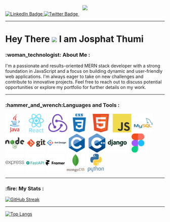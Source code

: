 <div id="header" align="center">
  <img src="https://media.giphy.com/media/M9gbBd9nbDrOTu1Mqx/giphy.gif" width="100"/>
</div>
<div id="badges" >
  <a href="https://www.linkedin.com/in/josphat-thumi-0b0795308/">
    <img src="https://img.shields.io/badge/LinkedIn-blue?style=for-the-badge&logo=linkedin&logoColor=white" alt="LinkedIn Badge"/>
  </a>
  <a href="https://x.com/ThumiJosphat">
    <img src="https://img.shields.io/badge/Twitter-blue?style=for-the-badge&logo=twitter&logoColor=white" alt="Twitter Badge"/>
  </a>
  <img src="https://komarev.com/ghpvc/?username=J-Thumi&style=flat-square&color=blue" alt=""/>
</div>

---
<h1>
  Hey There
  <img src="https://media.giphy.com/media/hvRJCLFzcasrR4ia7z/giphy.gif" width="30px"/>
  I am
  Josphat Thumi
</h1>
 <h3>:woman_technologist: About Me :</h3>

I'm a passionate and results-oriented MERN stack developer with a strong foundation in JavaScript and a focus on building dynamic and user-friendly web applications. 
I'm always eager to take on new challenges and contribute to innovative projects. Feel free to reach out to discuss potential opportunities or explore my portfolio for further details on my work.

---

<h3>:hammer_and_wrench:Languages and Tools :</h3> 

<div>
  <img src="https://github.com/devicons/devicon/blob/master/icons/java/java-original-wordmark.svg" title="Java" alt="Java" width="60" height="60"/>&nbsp;
  <img src="https://github.com/devicons/devicon/blob/master/icons/react/react-original-wordmark.svg" title="React" alt="React" width="60" height="60"/>&nbsp;
  <img src="https://github.com/devicons/devicon/blob/master/icons/redux/redux-original.svg" title="Redux" alt="Redux " width="60" height="60"/>&nbsp;
  <img src="https://github.com/devicons/devicon/blob/master/icons/css3/css3-plain-wordmark.svg"  title="CSS3" alt="CSS" width="60" height="60"/>&nbsp;
  <img src="https://github.com/devicons/devicon/blob/master/icons/html5/html5-original.svg" title="HTML5" alt="HTML" width="60" height="60"/>&nbsp;
  <img src="https://github.com/devicons/devicon/blob/master/icons/javascript/javascript-original.svg" title="JavaScript" alt="JavaScript" width="60" height=60"/>&nbsp;
  <img src="https://github.com/devicons/devicon/blob/master/icons/mysql/mysql-original-wordmark.svg" title="MySQL"  alt="MySQL" width="60" height="60"/>&nbsp;
  <img src="https://github.com/devicons/devicon/blob/master/icons/nodejs/nodejs-original-wordmark.svg" title="NodeJS" alt="NodeJS" width="60" height="60"/>&nbsp;
  <img src="https://github.com/devicons/devicon/blob/master/icons/git/git-original-wordmark.svg" title="Git" **alt="Git" width="60" height="60"/>
  <img src="https://github.com/devicons/devicon/blob/master/icons/antdesign/antdesign-original-wordmark.svg" title="antd" **alt="antd" width="60" height="60"/>
  <img src="https://github.com/devicons/devicon/blob/master/icons/c/c-original.svg" title="antd" **alt="antd" width="60" height="60"/>
  <img src="https://github.com/devicons/devicon/blob/master/icons/cplusplus/cplusplus-original.svg" title="antd" **alt="antd" width="60" height="60"/>
  <img src="https://github.com/devicons/devicon/blob/master/icons/django/django-plain-wordmark.svg" title="antd" **alt="antd" width="60" height="60"/>
  <img src="https://github.com/devicons/devicon/blob/master/icons/figma/figma-original.svg" title="antd" **alt="antd" width="60" height="60"/>
  <img src="https://github.com/devicons/devicon/blob/master/icons/express/express-original-wordmark.svg" title="antd" **alt="antd" width="60" height="60"/>
  <img src="https://github.com/devicons/devicon/blob/master/icons/fastapi/fastapi-original-wordmark.svg" title="antd" **alt="antd" width="60" height="60"/>
  <img src="https://github.com/devicons/devicon/blob/master/icons/framermotion/framermotion-original-wordmark.svg" title="antd" **alt="antd" width="60" height="60"/>
  <img src="https://github.com/devicons/devicon/blob/master/icons/mongodb/mongodb-original-wordmark.svg" title="antd" **alt="antd" width="60" height="60"/>
  <img src="https://github.com/devicons/devicon/blob/master/icons/python/python-original-wordmark.svg" title="antd" **alt="antd" width="60" height="60"/>

</div>

---

 <h3>:fire: My Stats :</h3>
 
 [![GitHub Streak](http://github-readme-streak-stats.herokuapp.com?user=J-Thumi&theme=dark&background=000000)](https://git.io/streak-stats)

---
 [![Top Langs](https://github-readme-stats.vercel.app/api/top-langs/?username=J-Thumi&layout=compact&theme=vision-friendly-dark)](https://github.com/anuraghazra/github-readme-stats)
